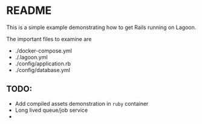 # README

This is a simple example demonstrating how to get Rails running on Lagoon.

The important files to examine are
* ./docker-compose.yml
* ./.lagoon.yml
* ./config/application.rb
* ./config/database.yml


## TODO:
* Add compiled assets demonstration in `ruby` container
* Long lived queue/job service
*
